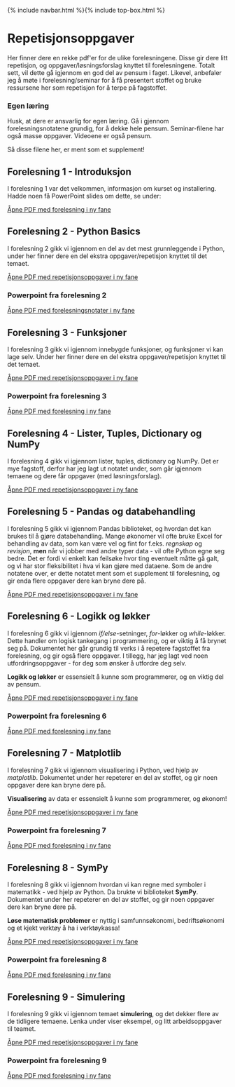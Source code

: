 {% include navbar.html %}{% include top-box.html %}
# Repetisjonsoppgaver
Her finner dere en rekke pdf'er for de ulike forelesningene. Disse gir dere litt repetisjon, og oppgaver/løsningsforslag knyttet til forelesningene.
Totalt sett, vil dette gå igjennom en god del av pensum i faget. Likevel, anbefaler jeg å møte i forelesning/seminar for å få presentert stoffet og bruke ressursene her som repetisjon for å terpe på fagstoffet.

### Egen læring
Husk, at dere er ansvarlig for egen læring. Gå i gjennom forelesningsnotatene grundig, for å dekke hele pensum. Seminar-filene har også masse oppgaver. 
Videoene er også pensum.

Så disse filene her, er ment som et supplement!

## **Forelesning 1 - Introduksjon**
I forelesning 1 var det velkommen, informasjon om kurset og installering. Hadde noen få PowerPoint slides om dette, se under:
<p><a href="oppgaver/Forelesning1_BED1304.pdf" target="_blank">Åpne PDF med forelesning i ny fane</a></p>

## **Forelesning 2 - Python Basics**
I forelesning 2 gikk vi igjennom en del av det mest grunnleggende i Python, under her finner dere en del ekstra oppgaver/repetisjon knyttet til det temaet.

<!-- Valgfritt: lenke for å åpne PDF i ny fane -->
<p><a href="oppgaver/PythonBasicsRepetisjon.pdf" target="_blank">Åpne PDF med repetisjonsoppgaver i ny fane</a></p>

### Powerpoint fra forelesning 2
<p><a href="oppgaver/Forelesning2_BED1304.pdf" target="_blank">Åpne PDF med forelesningsnotater i ny fane</a></p>

## **Forelesning 3 - Funksjoner**
I forelesning 3 gikk vi igjennom innebygde funksjoner, og funksjoner vi kan lage selv. Under her finner dere en del ekstra oppgaver/repetisjon knyttet til det temaet.

<!-- Valgfritt: lenke for å åpne PDF i ny fane -->
<p><a href="oppgaver/FunksjonerRepetisjon.pdf" target="_blank">Åpne PDF med repetisjonsoppgaver i ny fane</a></p>

### Powerpoint fra forelesning 3
<p><a href="oppgaver/Forelesning3_BED1304.pdf" target="_blank">Åpne PDF med forelesning i ny fane</a></p>

## **Forelesning 4 - Lister, Tuples, Dictionary og NumPy**
I forelesning 4 gikk vi igjennom lister, tuples, dictionary og NumPy. Det er mye fagstoff, derfor har jeg lagt ut notatet under, som går igjennom temaene og dere får oppgaver (med løsningsforslag). 

<!-- Valgfritt: lenke for å åpne PDF i ny fane -->
<p><a href="oppgaver/ListerNumpyRepetisjon.pdf" target="_blank">Åpne PDF med repetisjonsoppgaver i ny fane</a></p>

## **Forelesning 5 - Pandas og databehandling**
I forelesning 5 gikk vi igjennom Pandas biblioteket, og hvordan det kan brukes til å gjøre databehandling. Mange økonomer vil ofte bruke Excel for behandling av data, som kan være vel og fint for f.eks. *regnskap* og *revisjon*, **men** når vi jobber med andre typer data - vil ofte Python egne seg bedre. Det er fordi vi enkelt kan feilsøke hvor ting eventuelt måtte gå galt, og vi har stor fleksibilitet i hva vi kan gjøre med dataene. Som de andre notatene over, er dette notatet ment som et supplement til forelesning, og gir enda flere oppgaver dere kan bryne dere på. 

<!-- Valgfritt: lenke for å åpne PDF i ny fane -->
<p><a href="oppgaver/PandasRepetisjon.pdf" target="_blank">Åpne PDF med repetisjonsoppgaver i ny fane</a></p>

## **Forelesning 6 - Logikk og løkker**
I forelesning 6 gikk vi igjennom *if/else*-setninger, *for*-løkker og *while*-løkker. Dette handler om logisk tankegang i programmering, og er viktig å få brynet seg på.
Dokumentet her går grundig til verks i å repetere fagstoffet fra forelesning, og gir også flere oppgaver. I tillegg, har jeg lagt ved noen utfordringsoppgaver - for deg som ønsker å utfordre deg selv.

**Logikk og løkker** er essensielt å kunne som programmerer, og en viktig del av pensum. 

<!-- Valgfritt: lenke for å åpne PDF i ny fane -->
<p><a href="oppgaver/LogikkRepetisjon.pdf" target="_blank">Åpne PDF med repetisjonsoppgaver i ny fane</a></p>

### Powerpoint fra forelesning 6
<p><a href="oppgaver/Forelesning6_BED1304.pdf" target="_blank">Åpne PDF med forelesning i ny fane</a></p>

## **Forelesning 7 - Matplotlib**
I forelesning 7 gikk vi igjennom visualisering i Python, ved hjelp av *matplotlib*. Dokumentet under her repeterer en del av stoffet, og gir noen oppgaver dere kan bryne dere på.

**Visualisering** av data er essensielt å kunne som programmerer, og økonom! 

<!-- Valgfritt: lenke for å åpne PDF i ny fane -->
<p><a href="oppgaver/MatplotlibRepetisjon.pdf" target="_blank">Åpne PDF med repetisjonsoppgaver i ny fane</a></p>

### Powerpoint fra forelesning 7
<p><a href="oppgaver/Forelesning7_BED1304.pdf" target="_blank">Åpne PDF med forelesning i ny fane</a></p>

## **Forelesning 8 - SymPy**
I forelesning 8 gikk vi igjennom hvordan vi kan regne med symboler i matematikk - ved hjelp av Python. Da brukte vi biblioteket **SymPy**. Dokumentet under her repeterer en del av stoffet, og gir noen oppgaver dere kan bryne dere på.

**Løse matematisk problemer** er nyttig i samfunnsøkonomi, bedriftsøkonomi og et kjekt verktøy å ha i verktøykassa!

<!-- Valgfritt: lenke for å åpne PDF i ny fane -->
<p><a href="oppgaver/SympyRepetisjon.pdf" target="_blank">Åpne PDF med repetisjonsoppgaver i ny fane</a></p>

### Powerpoint fra forelesning 8
<p><a href="oppgaver/Forelesning8_BED1304.pdf" target="_blank">Åpne PDF med forelesning i ny fane</a></p>

## **Forelesning 9 - Simulering**
I forelesning 9 gikk vi igjennom temaet **simulering**, og det dekker flere av de tidligere temaene. Lenka under viser eksempel, og litt arbeidsoppgaver til teamet.

<!-- Valgfritt: lenke for å åpne PDF i ny fane -->
<p><a href="oppgaver/SimuleringRepetisjon.pdf" target="_blank">Åpne PDF med repetisjonsoppgaver i ny fane</a></p>

### Powerpoint fra forelesning 9
<p><a href="oppgaver/Forelesning9_BED1304.pdf" target="_blank">Åpne PDF med forelesning i ny fane</a></p>
